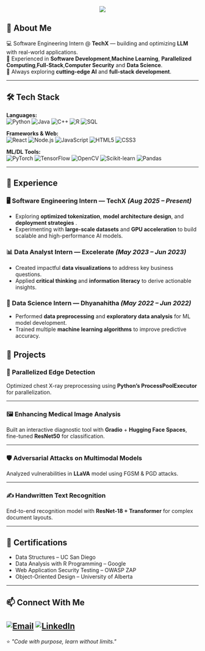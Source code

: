 <!-- Banner -->

<p align="center">
  <img src="https://readme-typing-svg.herokuapp.com?font=Poppins&size=52&duration=1800&pause=800&color=FFFFFF&center=true&vCenter=true&repeat=false&width=1000&height=120&lines=Manoj+Sandadi">
</p>


## 🚀 About Me  
💻 Software Engineering Intern @ **TechX** — building and optimizing **LLM** with real-world applications.   
🩻 Experienced in **Software Development**,**Machine Learning**, **Parallelized Computing**,**Full-Stack**,**Computer Security** and **Data Science**.  
🌱 Always exploring **cutting-edge AI** and **full-stack development**.

---

## 🛠 Tech Stack  

**Languages:**  
![Python](https://img.shields.io/badge/-Python-3776AB?logo=python&logoColor=fff&style=for-the-badge)
![Java](https://img.shields.io/badge/-Java-007396?logo=java&logoColor=fff&style=for-the-badge)
![C++](https://img.shields.io/badge/-C++-00599C?logo=cplusplus&logoColor=fff&style=for-the-badge)
![R](https://img.shields.io/badge/-R-276DC3?logo=r&logoColor=fff&style=for-the-badge)
![SQL](https://img.shields.io/badge/-SQL-4479A1?logo=postgresql&logoColor=fff&style=for-the-badge)

**Frameworks & Web:**  
![React](https://img.shields.io/badge/-React-61DAFB?logo=react&logoColor=000&style=for-the-badge)
![Node.js](https://img.shields.io/badge/-Node.js-339933?logo=nodedotjs&logoColor=fff&style=for-the-badge)
![JavaScript](https://img.shields.io/badge/-JavaScript-F7DF1E?logo=javascript&logoColor=000&style=for-the-badge)
![HTML5](https://img.shields.io/badge/-HTML5-E34F26?logo=html5&logoColor=fff&style=for-the-badge)
![CSS3](https://img.shields.io/badge/-CSS3-1572B6?logo=css3&logoColor=fff&style=for-the-badge)

**ML/DL Tools:**  
![PyTorch](https://img.shields.io/badge/-PyTorch-EE4C2C?logo=pytorch&logoColor=fff&style=for-the-badge)
![TensorFlow](https://img.shields.io/badge/-TensorFlow-FF6F00?logo=tensorflow&logoColor=fff&style=for-the-badge)
![OpenCV](https://img.shields.io/badge/-OpenCV-27338e?logo=opencv&logoColor=fff&style=for-the-badge)
![Scikit-learn](https://img.shields.io/badge/-Scikit--learn-F7931E?logo=scikit-learn&logoColor=fff&style=for-the-badge)
![Pandas](https://img.shields.io/badge/-Pandas-150458?logo=pandas&logoColor=fff&style=for-the-badge)

---
## 💼 Experience  

### 🖥 Software Engineering Intern — TechX *(Aug 2025 – Present)*  
- Exploring **optimized tokenization**, **model architecture design**, and **deployment strategies** .  
- Experimenting with **large-scale datasets** and **GPU acceleration** to build scalable and high-performance AI models.  

### 📊 Data Analyst Intern — Excelerate *(May 2023 – Jun 2023)*  
- Created impactful **data visualizations** to address key business questions.  
- Applied **critical thinking** and **information literacy** to derive actionable insights.  

### 🤖 Data Science Intern — Dhyanahitha *(May 2022 – Jun 2022)*  
- Performed **data preprocessing** and **exploratory data analysis** for ML model development.  
- Trained multiple **machine learning algorithms** to improve predictive accuracy. 

## 📂 Projects  

### 🩻 Parallelized Edge Detection  
Optimized chest X-ray preprocessing using **Python’s ProcessPoolExecutor** for parallelization.  
<!--[Project Screenshot](https://via.placeholder.com/600x300.png?text=Parallelized+Edge+Detection+Demo)-->  

---

### 🖼 Enhancing Medical Image Analysis  
Built an interactive diagnostic tool with **Gradio** + **Hugging Face Spaces**, fine-tuned **ResNet50** for classification.  
<!--[Project Screenshot](https://via.placeholder.com/600x300.png?text=Medical+Image+Analysis+Tool) --> 

---

### 🛡 Adversarial Attacks on Multimodal Models  
Analyzed vulnerabilities in **LLaVA** model using FGSM & PGD attacks.  
<!--[Project Screenshot](https://via.placeholder.com/600x300.png?text=Adversarial+Attack+Visualization) -->

---

### ✍️ Handwritten Text Recognition  
End-to-end recognition model with **ResNet-18 + Transformer** for complex document layouts.  
<!--[Project Screenshot](https://via.placeholder.com/600x300.png?text=Handwritten+Text+Recognition)  -->

---

## 📜 Certifications  
- Data Structures – UC San Diego  
- Data Analysis with R Programming – Google  
- Web Application Security Testing – OWASP ZAP  
- Object-Oriented Design – University of Alberta  

---
<!--
## 📈 GitHub Stats  

![GitHub Stats](https://github-readme-stats.vercel.app/api?username=manojSandadi&show_icons=true&theme=tokyonight)  
![Top Languages](https://github-readme-stats.vercel.app/api/top-langs/?username=manojSandadi&layout=compact&theme=tokyonight)  
![Streak Stats](https://github-readme-streak-stats.herokuapp.com/?user=manojSandadi&theme=tokyonight)

---
-->
## 📫 Connect With Me  
[![Email](https://img.shields.io/badge/-Email-D14836?logo=gmail&logoColor=fff&style=for-the-badge)](mailto:s.manojchowdary@gmail.com)
[![LinkedIn](https://img.shields.io/badge/-LinkedIn-0077B5?logo=linkedin&logoColor=fff&style=for-the-badge)](https://www.linkedin.com/in/manoj-chowdary-sandadi-b30387201/)
--- 


⭐ *"Code with purpose, learn without limits."*
